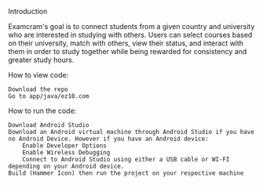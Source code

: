 Introduction

Examcram's goal is to connect students from a given country and university who are interested in studying with others. Users can select courses based on their university, match with others, view their status, and interact with them in order to study together while being rewarded for consistency and greater study hours.

How to view code:

    Download the repo
    Go to app/java/ez10.com

How to run the code:

    Download Android Studio
    Download an Android virtual machine through Android Studio if you have no Android Device. However if you have an Android device:
        Enable Developer Options
        Enable Wireless Debugging
        Connect to Android Studio using either a USB cable or WI-FI depending on your Android device.
    Build (Hammer Icon) then run the project on your respective machine
